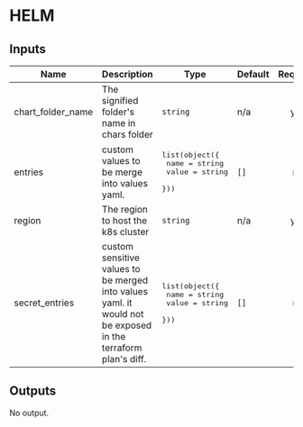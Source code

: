 # HELM

<!-- BEGINNING OF PRE-COMMIT-TERRAFORM DOCS HOOK -->
## Inputs

| Name | Description | Type | Default | Required |
|------|-------------|------|---------|:--------:|
| chart\_folder\_name | The signified folder's name in chars folder | `string` | n/a | yes |
| entries | custom values to be merge into values yaml. | <pre>list(object({<br>    name  = string<br>    value = string<br>  }))</pre> | `[]` | no |
| region | The region to host the k8s cluster | `string` | n/a | yes |
| secret\_entries | custom sensitive values to be merged into values yaml. it would not be exposed in the terraform plan's diff. | <pre>list(object({<br>    name  = string<br>    value = string<br>  }))</pre> | `[]` | no |

## Outputs

No output.

<!-- END OF PRE-COMMIT-TERRAFORM DOCS HOOK -->
